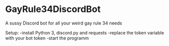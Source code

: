 # GayRule34DiscordBot
A sussy Discord bot for all your weird gay rule 34 needs 

Setup:
-install Python 3, discord.py and requests
-replace the token variable with your bot token
-start the programm
	
